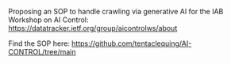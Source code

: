 Proposing an SOP to handle crawling via generative AI for the IAB Workshop on AI Control: https://datatracker.ietf.org/group/aicontrolws/about

Find the SOP here:
https://github.com/tentaclequing/AI-CONTROL/tree/main
